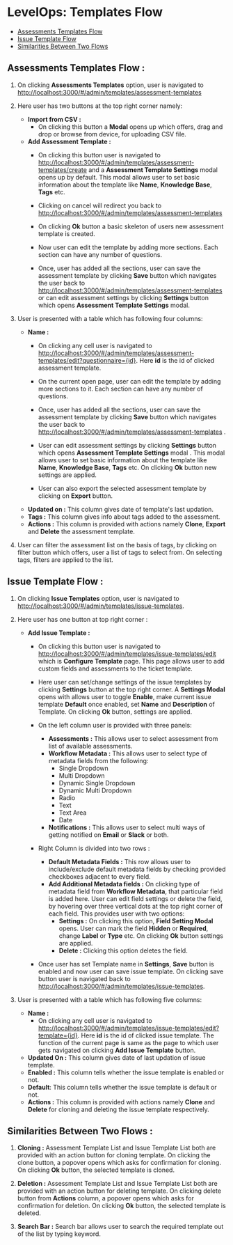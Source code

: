 # LevelOps: Templates Flow
* [Assessments Templates Flow](#assessment-templates)
* [Issue Template Flow](#issue-templates)
* [Similarities Between Two Flows](#common)

## <a id="assessment-templates">Assessments Templates Flow :</a>

 1. On clicking  **Assessments Templates** option, user is navigated to [http://localhost:3000/#/admin/templates/assessment-templates](http://localhost:3000/#/admin/templates/assessment-templates)
 2. Here user has two buttons at the top right corner namely:
     - **Import from CSV :**
         - On clicking this button a **Modal** opens up which offers, drag and drop or browse from device, for uploading CSV file.
     - **Add Assessment Template :**
         - On clicking this button user is navigated to [http://localhost:3000/#/admin/templates/assessment-templates/create](http://localhost:3000/#/admin/templates/assessment-templates/create) and a **Assessment Template Settings** modal opens up by default. This modal allows user to set  basic information about the template like **Name**, **Knowledge Base**, **Tags**  etc. 
         -  Clicking on cancel will redirect you back to [http://localhost:3000/#/admin/templates/assessment-templates](http://localhost:3000/#/admin/templates/assessment-templates)
         
         - On clicking **Ok** button a basic skeleton of users new assessment template is created.
         - Now user can edit the template by adding more sections. Each section can have any number of questions.
       
         - Once, user has added all the sections, user can save the assessment template by clicking **Save** button which navigates the user back to [http://localhost:3000/#/admin/templates/assessment-templates](http://localhost:3000/#/admin/templates/assessment-templates) or can edit assessment settings by clicking **Settings** button which opens **Assessment Template Settings** modal. 
 
 3. User is presented with a table which has following four columns:
    - **Name :**
	    - On clicking any cell user is navigated to [http://localhost:3000/#/admin/templates/assessment-templates/edit?questionnaire={id}](http://localhost:3000/#/admin/templates/assessment-templates/edit).  Here **id** is the id of clicked assessment template. 
	    - On the current open page, user can edit the template by adding more sections to it. Each section can have any number of questions.
	
         - Once, user has added all the sections, user can save the assessment template by clicking **Save** button which navigates the user back to [http://localhost:3000/#/admin/templates/assessment-templates](http://localhost:3000/#/admin/templates/assessment-templates) .
         - User can edit assessment settings by clicking **Settings** button  which opens **Assessment Template Settings** modal . This modal allows user to set  basic information about the template like **Name**, **Knowledge Base**, **Tags**  etc. 
         On clicking **Ok** button new settings are applied. 
		- User can also export the selected assessment template by clicking on **Export** button.
     - **Updated on :** This column gives date of template's last updation.
     - **Tags :** This column gives info about tags added to the assessment.
     - **Actions :** This column is provided with actions namely **Clone**, **Export** and **Delete** the assessment template.
 4. User can filter the assessment list on the basis of tags, by clicking on filter button which offers, user a list of tags to select from. On selecting tags, filters are applied to the list.
## <a id="issue-templates"> Issue Template Flow :</a>
 1. On clicking  **Issue Templates** option, user is navigated to [http://localhost:3000/#/admin/templates/issue-templates](http://localhost:3000/#/admin/templates/issue-templates).
 
 3. Here user has one button at top right corner :
	 - **Add Issue Template :**
	   -  On clicking this button user is navigated to [http://localhost:3000/#/admin/templates/issue-templates/edit](http://localhost:3000/#/admin/templates/issue-templates/edit) which is **Configure Template** page. This page allows user to add custom fields and assessments to the ticket template.
	   
	   - Here user can set/change settings of the issue templates by clicking **Settings** button at the top right corner. A **Settings Modal** opens with allows user to toggle **Enable**, make current issue template **Default** once enabled, set **Name** and **Description** of Template. On clicking **Ok** button, settings are applied.
	   - On the left column user is provided with three panels:
		   - **Assessments :** This allows user to select assessment from list of available assessments.
		   - **Workflow Metadata :** This allows user to select type of metadata fields from the following:
			   - Single Dropdown
				- Multi Dropdown
			    - Dynamic Single Dropdown    
				- Dynamic Multi Dropdown
			   - Radio
		     - Text
			 - Text Area
			  - Date 
			- **Notifications :** This allows user to select multi ways of getting notified on **Email** or **Slack** or both.
		- Right Column is divided into two rows :
			- **Default Metadata Fields :** This row allows user to include/exclude default metadata fields by checking provided checkboxes adjacent to every field.
			- **Add Additional Metadata fields :** On clicking type of metadata field from **Workflow Metadata**, that particular field is added here. User can edit field settings or delete the field, by hovering over three vertical dots at the top right corner of each field. This provides user with two options:
				- **Settings :** On clicking this option, **Field Setting Modal** opens. User can mark the field **Hidden** or **Required**,  change **Label** or **Type** etc. On clicking **Ok** button settings are applied.
				- **Delete :** Clicking this option deletes the field.
		- Once user has set Template name in **Settings**, **Save** button is enabled and now user can save issue template. On clicking save button user is navigated back to [http://localhost:3000/#/admin/templates/issue-templates](http://localhost:3000/#/admin/templates/issue-templates).
 4. User is presented with a table which has following five columns:
	- **Name :**	    
		- On clicking any cell user is navigated to [http://localhost:3000/#/admin/templates/issue-templates/edit?template={id}](http://localhost:3000/#/admin/templates/issue-templates/edit).  Here **id** is the id of clicked issue template. The function of the current page is same as the page to which user gets navigated on clicking **Add Issue Template** button.
	- **Updated On :** This column gives date of last updation of issue template.
	 - **Enabled :** This column tells whether the issue template is enabled or not.
	- **Default**: This column tells whether the issue template is default or not.
	- **Actions :** This column is provided with actions namely **Clone** and **Delete** for cloning  and deleting the issue template respectively.
## <a id="common">Similarities Between Two Flows :</a>
 1. **Cloning :** Assessment Template List and Issue Template List both are provided with an action button for cloning template. On clicking the clone button, a popover opens which asks for confirmation for cloning. On clicking **Ok** button, the selected template is cloned.
 
 2. **Deletion :** Assessment Template List and Issue Template List both are provided with an action button for deleting template. On clicking delete button from **Actions** column, a popover opens which asks for confirmation for deletion. On clicking **Ok** button, the selected template is deleted.
 3. **Search Bar :** Search bar allows user to search the required template out of the list by typing keyword.

         

 

<!--stackedit_data:
eyJoaXN0b3J5IjpbLTEwODU3NzgxMzQsNjM5Njc3OTg5LC0yMD
Y2OTU1MDUxXX0=
-->
